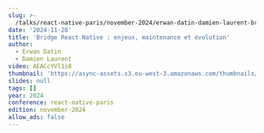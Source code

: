 ```yaml
---
slug: >-
  /talks/react-native-paris/november-2024/erwan-datin-damien-laurent-bridge-react-native-enjeux-maintenance-et-evolution
date: '2024-11-28'
title: 'Bridge React Native : enjeux, maintenance et évolution'
author:
  - Erwan Datin
  - Damien Laurent
video: AEACcYVl1s8
thumbnail: 'https://async-assets.s3.eu-west-3.amazonaws.com/thumbnails/AEACcYVl1s8.jpg'
slides: null
tags: []
year: 2024
conference: react-native-paris
edition: november-2024
allow_ads: false
---
```

